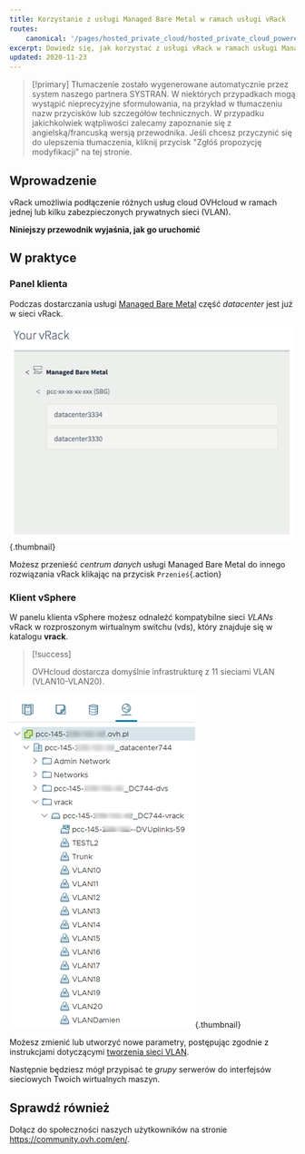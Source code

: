 ```yaml
---
title: Korzystanie z usługi Managed Bare Metal w ramach usługi vRack
routes:
    canonical: '/pages/hosted_private_cloud/hosted_private_cloud_powered_by_vmware/using_private_cloud_in_vrack'
excerpt: Dowiedz się, jak korzystać z usługi vRack w ramach usługi Managed Bare Metal
updated: 2020-11-23
---
```


> [!primary]
> Tłumaczenie zostało wygenerowane automatycznie przez system naszego partnera SYSTRAN. W niektórych przypadkach mogą wystąpić nieprecyzyjne sformułowania, na przykład w tłumaczeniu nazw przycisków lub szczegółów technicznych. W przypadku jakichkolwiek wątpliwości zalecamy zapoznanie się z angielską/francuską wersją przewodnika. Jeśli chcesz przyczynić się do ulepszenia tłumaczenia, kliknij przycisk "Zgłóś propozycję modyfikacji" na tej stronie.
> 


## Wprowadzenie

vRack umożliwia podłączenie różnych usług cloud OVHcloud w ramach jednej lub kilku zabezpieczonych prywatnych sieci (VLAN).

**Niniejszy przewodnik wyjaśnia, jak go uruchomić**

## W praktyce

### Panel klienta

Podczas dostarczania usługi [Managed Bare Metal](https://www.ovhcloud.com/pl/managed-bare-metal/) część *datacenter* jest już w sieci vRack.

![Centrum danych](images/vRackDatacenter.PNG){.thumbnail}

Możesz przenieść *centrum danych* usługi Managed Bare Metal do innego rozwiązania vRack klikając na przycisk `Przenieś`{.action}

### Klient vSphere

W panelu klienta vSphere możesz odnaleźć kompatybilne sieci *VLANs* vRack w rozproszonym wirtualnym switchu (vds), który znajduje się w katalogu **vrack**.

> [!success]
>
> OVHcloud dostarcza domyślnie infrastrukturę z 11 sieciami VLAN (VLAN10-VLAN20).
>

![vlan](images/vRackVsphere.png){.thumbnail}

Możesz zmienić lub utworzyć nowe parametry, postępując zgodnie z instrukcjami dotyczącymi [tworzenia sieci VLAN](/pages/bare_metal_cloud/managed_bare_metal/vlan-creation).

Następnie będziesz mógł przypisać te *grupy* serwerów do interfejsów sieciowych Twoich wirtualnych maszyn.

## Sprawdź również

Dołącz do społeczności naszych użytkowników na stronie <https://community.ovh.com/en/>.